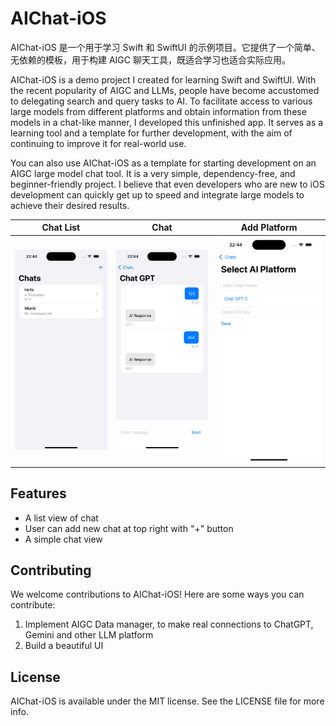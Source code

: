 # AIChat-iOS

AIChat-iOS 是一个用于学习 Swift 和 SwiftUI 的示例项目。它提供了一个简单、无依赖的模板，用于构建 AIGC 聊天工具，既适合学习也适合实际应用。

AIChat-iOS is a demo project I created for learning Swift and SwiftUI. With the recent popularity of AIGC and LLMs, people have become accustomed to delegating search and query tasks to AI. To facilitate access to various large models from different platforms and obtain information from these models in a chat-like manner, I developed this unfinished app. It serves as a learning tool and a template for further development, with the aim of continuing to improve it for real-world use.

You can also use AIChat-iOS as a template for starting development on an AIGC large model chat tool. It is a very simple, dependency-free, and beginner-friendly project. I believe that even developers who are new to iOS development can quickly get up to speed and integrate large models to achieve their desired results.

 Chat List | Chat | Add Platform 
------|------|-----
![home](eg_home.png)| ![chat](eg_chat.png) | ![add](eg_add.png)

## Features

- A list view of chat
- User can add new chat at top right with "+" button
- A simple chat view

## Contributing

We welcome contributions to AIChat-iOS! Here are some ways you can contribute:

1. Implement AIGC Data manager, to make real connections to ChatGPT, Gemini and other LLM platform
2. Build a beautiful UI

## License

AIChat-iOS is available under the MIT license. See the LICENSE file for more info.


